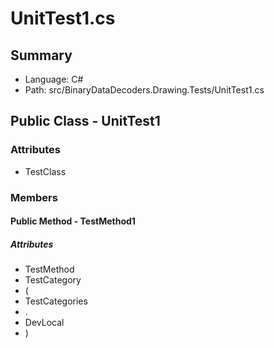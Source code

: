 ﻿# UnitTest1.cs

## Summary

* Language: C#
* Path: src/BinaryDataDecoders.Drawing.Tests/UnitTest1.cs

## Public Class - UnitTest1

### Attributes

 - TestClass

### Members

#### Public Method - TestMethod1

##### Attributes

 - TestMethod
 - TestCategory
 - (
 - TestCategories
 - .
 - DevLocal
 - )


